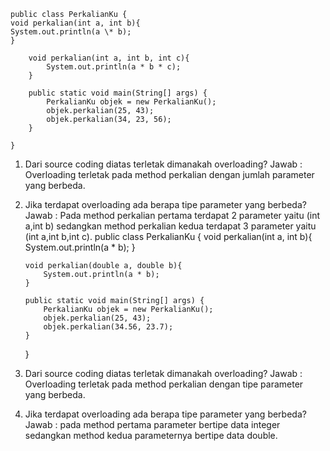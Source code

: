     public class PerkalianKu {
    void perkalian(int a, int b){
    System.out.println(a \* b);
    }

        void perkalian(int a, int b, int c){
            System.out.println(a * b * c);
        }

        public static void main(String[] args) {
            PerkalianKu objek = new PerkalianKu();
            objek.perkalian(25, 43);
            objek.perkalian(34, 23, 56);
        }

    }

1.  Dari source coding diatas terletak dimanakah overloading?
    Jawab :
    Overloading terletak pada method perkalian dengan jumlah parameter yang berbeda.

2.  Jika terdapat overloading ada berapa tipe parameter yang berbeda?
    Jawab :
    Pada method perkalian pertama terdapat 2 parameter yaitu (int a,int b) sedangkan method perkalian kedua terdapat 3 parameter yaitu (int a,int b,int c).
    public class PerkalianKu {
    void perkalian(int a, int b){
    System.out.println(a \* b);
    }

        void perkalian(double a, double b){
            System.out.println(a * b);
        }

        public static void main(String[] args) {
            PerkalianKu objek = new PerkalianKu();
            objek.perkalian(25, 43);
            objek.perkalian(34.56, 23.7);
        }

    }

3.  Dari source coding diatas terletak dimanakah overloading?
    Jawab :
    Overloading terletak pada method perkalian dengan tipe parameter yang berbeda.

4.  Jika terdapat overloading ada berapa tipe parameter yang berbeda?
    Jawab :
    pada method pertama parameter bertipe data integer sedangkan method kedua parameternya bertipe data double.
